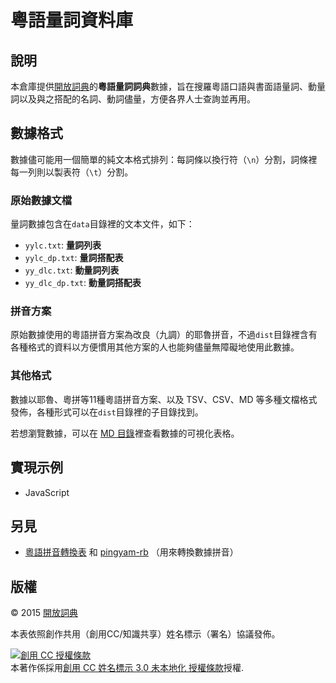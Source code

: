# 粵語量詞資料庫

## 說明

本倉庫提供[開放詞典](https://kaifangcidian.com/han/yue)的**粵語量詞詞典**數據，旨在搜羅粵語口語與書面語量詞、動量詞以及與之搭配的名詞、動詞儘量，方便各界人士查詢並再用。

## 數據格式

數據儘可能用一個簡單的純文本格式排列：每詞條以換行符（`\n`）分割，詞條裡每一列則以製表符（`\t`）分割。

### 原始數據文檔

量詞數據包含在`data`目錄裡的文本文件，如下：

* `yylc.txt`: **量詞列表**
* `yylc_dp.txt`: **量詞搭配表**
* `yy_dlc.txt`: **動量詞列表**
* `yy_dlc_dp.txt`: **動量詞搭配表**

### 拼音方案

原始數據使用的粵語拼音方案為改良（九調）的耶魯拼音，不過`dist`目錄裡含有各種格式的資料以方便慣用其他方案的人也能夠儘量無障礙地使用此數據。

### 其他格式

數據以耶魯、粵拼等11種粵語拼音方案、以及 TSV、CSV、MD 等多種文檔格式發佈，各種形式可以在`dist`目錄裡的子目錄找到。

若想瀏覽數據，可以在 [MD 目錄](dist/md)裡查看數據的可視化表格。

## 實現示例

* JavaScript

## 另見

* [粵語拼音轉換表](https://github.com/kfcd/pingyam) 和 [pingyam-rb](https://github.com/dohliam/pingyam-rb) （用來轉換數據拼音）

## 版權

© 2015 [開放詞典](http://www.kaifangcidian.com)

本表依照創作共用（創用CC/知識共享）姓名標示（署名）協議發佈。

<a rel="license" href="http://creativecommons.org/licenses/by/3.0/"><img alt="創用 CC 授權條款" style="border-width:0" src="https://i.creativecommons.org/l/by/3.0/88x31.png" /></a><br />本著作係採用<a rel="license" href="http://creativecommons.org/licenses/by/3.0/">創用 CC 姓名標示 3.0 未本地化 授權條款</a>授權.
